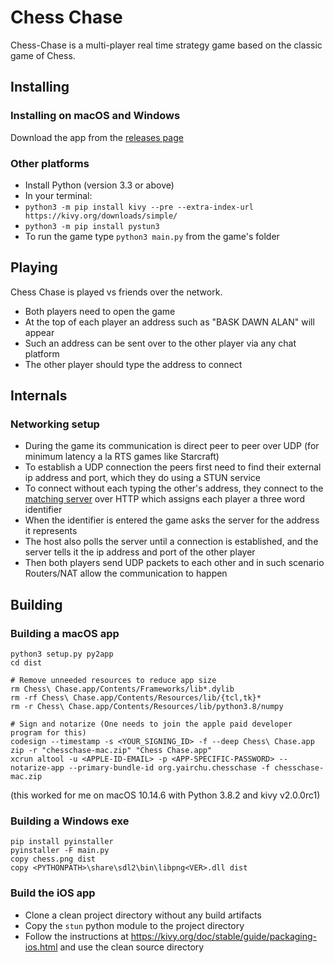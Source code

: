 # Chess Chase

Chess-Chase is a multi-player real time strategy game based on the classic game of Chess.

## Installing

### Installing on macOS and Windows

Download the app from the [releases page](https://github.com/yairchu/chess2/releases)

### Other platforms

* Install Python (version 3.3 or above)
* In your terminal:
* `python3 -m pip install kivy --pre --extra-index-url https://kivy.org/downloads/simple/`
* `python3 -m pip install pystun3`
* To run the game type `python3 main.py` from the game's folder

## Playing

Chess Chase is played vs friends over the network.

* Both players need to open the game
* At the top of each player an address such as "BASK DAWN ALAN" will appear
* Such an address can be sent over to the other player via any chat platform
* The other player should type the address to connect

## Internals

### Networking setup

* During the game its communication is direct peer to peer over UDP (for minimum latency a la RTS games like Starcraft)
* To establish a UDP connection the peers first need to find their external ip address and port, which they do using a STUN service
* To connect without each typing the other's address, they connect to the [matching server](https://github.com/yairchu/game-match-server) over HTTP which assigns each player a three word identifier
* When the identifier is entered the game asks the server for the address it represents
* The host also polls the server until a connection is established, and the server tells it the ip address and port of the other player
* Then both players send UDP packets to each other and in such scenario Routers/NAT allow the communication to happen

## Building

### Building a macOS app

    python3 setup.py py2app
    cd dist

    # Remove unneeded resources to reduce app size
    rm Chess\ Chase.app/Contents/Frameworks/lib*.dylib
    rm -rf Chess\ Chase.app/Contents/Resources/lib/{tcl,tk}*
    rm -r Chess\ Chase.app/Contents/Resources/lib/python3.8/numpy

    # Sign and notarize (One needs to join the apple paid developer program for this)
    codesign --timestamp -s <YOUR_SIGNING_ID> -f --deep Chess\ Chase.app
    zip -r "chesschase-mac.zip" "Chess Chase.app"
    xcrun altool -u <APPLE-ID-EMAIL> -p <APP-SPECIFIC-PASSWORD> --notarize-app --primary-bundle-id org.yairchu.chesschase -f chesschase-mac.zip

(this worked for me on macOS 10.14.6 with Python 3.8.2 and kivy v2.0.0rc1)

### Building a Windows exe

    pip install pyinstaller
    pyinstaller -F main.py
    copy chess.png dist
    copy <PYTHONPATH>\share\sdl2\bin\libpng<VER>.dll dist

### Build the iOS app

* Clone a clean project directory without any build artifacts
* Copy the `stun` python module to the project directory
* Follow the instructions at https://kivy.org/doc/stable/guide/packaging-ios.html and use the clean source directory

